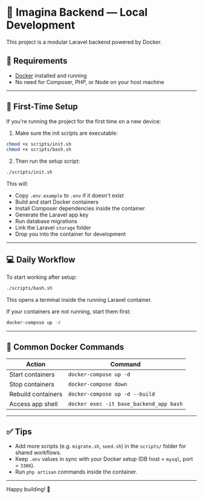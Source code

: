 # 🚀 Imagina Backend — Local Development

This project is a modular Laravel backend powered by Docker.

## 🧰 Requirements

- [Docker](https://www.docker.com/get-started) installed and running
- No need for Composer, PHP, or Node on your host machine

---

## 🔧 First-Time Setup

If you're running the project for the first time on a new device:

1. Make sure the init scripts are executable:

```bash
chmod +x scripts/init.sh
chmod +x scripts/bash.sh
```

2. Then run the setup script:

```bash
./scripts/init.sh
```

This will:

- Copy `.env.example` to `.env` if it doesn't exist
- Build and start Docker containers
- Install Composer dependencies inside the container
- Generate the Laravel app key
- Run database migrations
- Link the Laravel `storage` folder
- Drop you into the container for development

---

## 💻 Daily Workflow

To start working after setup:

```bash
./scripts/bash.sh
```

This opens a terminal inside the running Laravel container.

If your containers are not running, start them first:

```bash
docker-compose up -d
```

---

## 🐳 Common Docker Commands

| Action              | Command                              |
|---------------------|---------------------------------------|
| Start containers    | `docker-compose up -d`               |
| Stop containers     | `docker-compose down`                |
| Rebuild containers  | `docker-compose up -d --build`       |
| Access app shell    | `docker exec -it base_backend_app bash` |

---

## ✅ Tips

- Add more scripts (e.g. `migrate.sh`, `seed.sh`) in the `scripts/` folder for shared workflows.
- Keep `.env` values in sync with your Docker setup (DB host = `mysql`, port = `3306`).
- Run `php artisan` commands inside the container.

---

Happy building! 🚀
